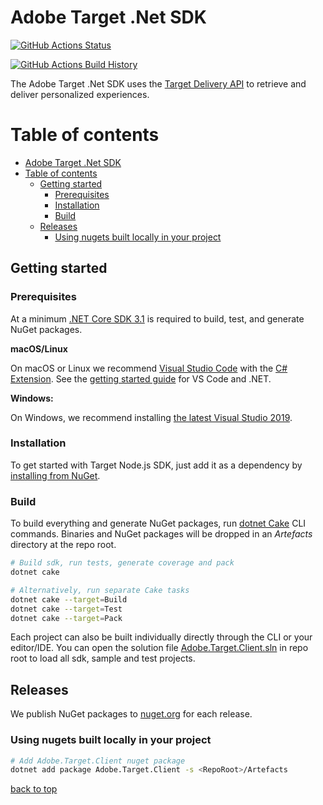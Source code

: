 # Adobe Target .Net SDK

[![GitHub Actions Status](https://github.com/adobe/target-dotnet-sdk/workflows/Build/badge.svg?branch=main)](https://github.com/adobe/target-dotnet-sdk/actions)

[![GitHub Actions Build History](https://buildstats.info/github/chart/adobe/target-dotnet-sdk?branch=main&includeBuildsFromPullRequest=false)](https://github.com/adobe/target-dotnet-sdk/actions)

The Adobe Target .Net SDK uses the [Target Delivery API] to retrieve and deliver personalized experiences.

# Table of contents

- [Adobe Target .Net SDK](#adobe-target-net-sdk)
- [Table of contents](#table-of-contents)
  - [Getting started](#getting-started)
    - [Prerequisites](#prerequisites)
    - [Installation](#installation)
    - [Build](#build)
  - [Releases](#releases)
    - [Using nugets built locally in your project](#using-nugets-built-locally-in-your-project)

## Getting started

### Prerequisites

At a minimum [.NET Core SDK 3.1](https://dotnet.microsoft.com/download/dotnet-core/3.1) is required to build, test, and generate NuGet packages.

**macOS/Linux**

On macOS or Linux we recommend [Visual Studio Code](https://code.visualstudio.com/) with the [C# Extension](https://marketplace.visualstudio.com/items?itemName=ms-dotnettools.csharp). See the [getting started guide](https://code.visualstudio.com/docs/languages/dotnet) for VS Code and .NET.

**Windows:**

On Windows, we recommend installing [the latest Visual Studio 2019](https://www.visualstudio.com/vs/).

### Installation  

To get started with Target Node.js SDK, just add it as a dependency by [installing from NuGet](https://www.nuget.org/packages/Adobe.Target.Client).

### Build

To build everything and generate NuGet packages, run [dotnet Cake](https://cakebuild.net/) CLI commands. Binaries and NuGet packages will be dropped in an *Artefacts* directory at the repo root.

```bash
# Build sdk, run tests, generate coverage and pack
dotnet cake

# Alternatively, run separate Cake tasks
dotnet cake --target=Build
dotnet cake --target=Test
dotnet cake --target=Pack
```

Each project can also be built individually directly through the CLI or your editor/IDE. You can open the solution file [Adobe.Target.Client.sln](Adobe.Target.Client.sln) in repo root to load all sdk, sample and test projects.

## Releases

We publish NuGet packages to [nuget.org](https://www.nuget.org/packages/Adobe.Target.Client) for each release.

### Using nugets built locally in your project

```bash
# Add Adobe.Target.Client nuget package
dotnet add package Adobe.Target.Client -s <RepoRoot>/Artefacts
```

[back to top](#table-of-contents)

[Target Delivery API]: https://developers.adobetarget.com/api/delivery-api/

